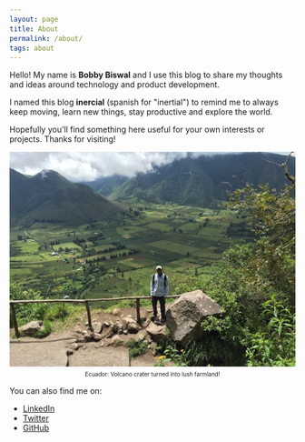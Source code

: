 ```yaml
---
layout: page
title: About
permalink: /about/
tags: about
---
```


Hello!  My name is __Bobby Biswal__ and I use this blog to share my thoughts and ideas around technology and product development.

I named this blog __inercial__ (spanish for "inertial") to remind me to always keep moving, learn new things, stay productive and explore the world.

Hopefully you'll find something here useful for your own interests or projects.  Thanks for visiting!
<p align="center">
  <img src='/images/bobbybiswal.jpg'/><br>
  <font style="font-size:10px">Ecuador: Volcano crater turned into lush farmland!</font>
</p>

You can also find me on:

* [LinkedIn](https://www.linkedin.com/in/bobbybiswal)
* [Twitter](https://twitter.com/bobbybiswal)
* [GitHub](https://github.com/bbiswal)

